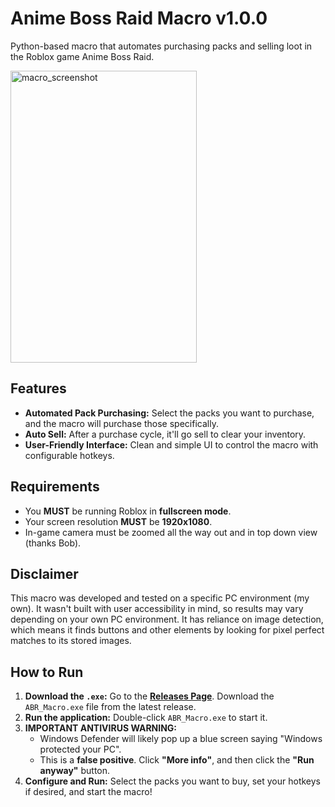 # Anime Boss Raid Macro v1.0.0

Python-based macro that automates purchasing packs and selling loot in the Roblox game Anime Boss Raid.

<img width="298" height="467" alt="macro_screenshot" src="https://github.com/user-attachments/assets/3be57f61-aca8-41e8-b026-1f252a48b6f1" />

## Features
-   **Automated Pack Purchasing:** Select the packs you want to purchase, and the macro will purchase those specifically.
-   **Auto Sell:** After a purchase cycle, it'll go sell to clear your inventory.
-   **User-Friendly Interface:** Clean and simple UI to control the macro with configurable hotkeys.

## Requirements
-   You **MUST** be running Roblox in **fullscreen mode**.
-   Your screen resolution **MUST** be **1920x1080**.
-   In-game camera must be zoomed all the way out and in top down view (thanks Bob).

## Disclaimer
This macro was developed and tested on a specific PC environment (my own). It wasn't built with user accessibility in mind, so results may vary depending on your own PC environment. It has reliance on image detection, which means it finds buttons and other elements by looking for pixel perfect matches to its stored images.

## How to Run
1.  **Download the `.exe`:** Go to the [**Releases Page**](https://github.com/Kakitzu/Anime-Boss-Raid-Macro/releases). Download the `ABR_Macro.exe` file from the latest release.
2.  **Run the application:** Double-click `ABR_Macro.exe` to start it.
3.  **IMPORTANT ANTIVIRUS WARNING:**
    -   Windows Defender will likely pop up a blue screen saying "Windows protected your PC".
    -   This is a **false positive**. Click **"More info"**, and then click the **"Run anyway"** button.
4.  **Configure and Run:** Select the packs you want to buy, set your hotkeys if desired, and start the macro!
